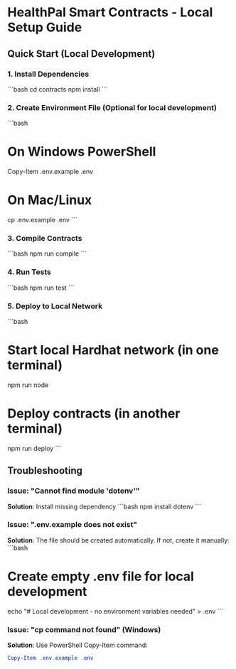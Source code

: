 # HealthPal Smart Contracts - Local Setup Guide

## Quick Start (Local Development)

### 1. Install Dependencies
\`\`\`bash
cd contracts
npm install
\`\`\`

### 2. Create Environment File (Optional for local development)
\`\`\`bash
# On Windows PowerShell
Copy-Item .env.example .env

# On Mac/Linux
cp .env.example .env
\`\`\`

### 3. Compile Contracts
\`\`\`bash
npm run compile
\`\`\`

### 4. Run Tests
\`\`\`bash
npm run test
\`\`\`

### 5. Deploy to Local Network
\`\`\`bash
# Start local Hardhat network (in one terminal)
npm run node

# Deploy contracts (in another terminal)
npm run deploy
\`\`\`

## Troubleshooting

### Issue: "Cannot find module 'dotenv'"
**Solution**: Install missing dependency
\`\`\`bash
npm install dotenv
\`\`\`

### Issue: ".env.example does not exist"
**Solution**: The file should be created automatically. If not, create it manually:
\`\`\`bash
# Create empty .env file for local development
echo "# Local development - no environment variables needed" > .env
\`\`\`

### Issue: "cp command not found" (Windows)
**Solution**: Use PowerShell Copy-Item command:
```powershell
Copy-Item .env.example .env
